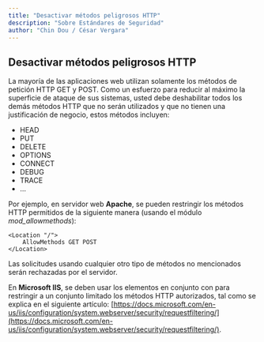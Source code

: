 ```yaml
---
title: "Desactivar métodos peligrosos HTTP"
description: "Sobre Estándares de Seguridad"
author: "Chin Dou / César Vergara"
---
```

 
 ## Desactivar métodos peligrosos HTTP

La mayoría de las aplicaciones web utilizan solamente los métodos de petición HTTP GET y POST. Como un esfuerzo para reducir al máximo la superficie de ataque de sus sistemas, usted debe deshabilitar todos los demás métodos HTTP que no serán utilizados y que no tienen una justificación de negocio, estos métodos incluyen:

-   HEAD
-   PUT
-   DELETE
-   OPTIONS
-   CONNECT
-   DEBUG
-   TRACE
-   …​  
      
    

Por ejemplo, en servidor web **Apache**, se pueden restringir los métodos HTTP permitidos de la siguiente manera (usando el módulo _mod_allowmethods_):  
````
​<Location "/">
	AllowMethods GET POST
</Location>  
````

Las solicitudes usando cualquier otro tipo de métodos no mencionados serán rechazadas por el servidor.  

En **Microsoft IIS**, se deben usar los elementos _<requestFiltering>_ en conjunto con _<verbs>_ para restringir a un conjunto limitado los métodos HTTP autorizados, tal como se explica en el siguiente artículo: [https://docs.microsoft.com/en-us/iis/configuration/system.webserver/security/requestfiltering/](https://docs.microsoft.com/en-us/iis/configuration/system.webserver/security/requestfiltering/).

